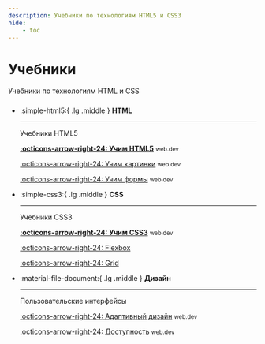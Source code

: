 ```yaml
---
description: Учебники по технологиям HTML5 и CSS3
hide:
    - toc
---
```


# Учебники

Учебники по технологиям HTML и CSS

<div class="grid cards" style="margin-top: 1.6em" markdown>

-   :simple-html5:{ .lg .middle } **HTML**

    ***

    Учебники HTML5

    **[:octicons-arrow-right-24: Учим HTML5](./html5/index.md)** <small>web.dev</small>

    [:octicons-arrow-right-24: Учим картинки](./images/index.md) <small>web.dev</small>

    [:octicons-arrow-right-24: Учим формы](./forms/index.md) <small>web.dev</small>

-   :simple-css3:{ .lg .middle } **CSS**

    ***

    Учебники CSS3

    **[:octicons-arrow-right-24: Учим CSS3](./css3/index.md)** <small>web.dev</small>

    [:octicons-arrow-right-24: Flexbox](./flex/index.md)

    [:octicons-arrow-right-24: Grid](./grid/index.md)

-   :material-file-document:{ .lg .middle } **Дизайн**

    ***

    Пользовательские интерфейсы

    [:octicons-arrow-right-24: Адаптивный дизайн](./design/index.md) <small>web.dev</small>

    [:octicons-arrow-right-24: Доступность](./accessibility/index.md) <small>web.dev</small>

</div>
